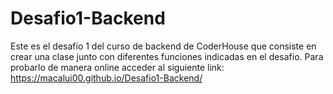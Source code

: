 # Desafio1-Backend
Este es el desafío 1 del curso de backend de CoderHouse que consiste en crear una clase junto con diferentes funciones indicadas en el desafio.
Para probarlo de manera online acceder al siguiente link: https://macalui00.github.io/Desafio1-Backend/

